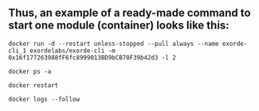 ## Thus, an example of a ready-made command to start one module (container) looks like this:


```
docker run -d --restart unless-stopped --pull always --name exorde-cli_1 exordelabs/exorde-cli -m 0x16f177263988fF6fc8999013BD9bCB70F39b42d3 -l 2
```

```
docker ps -a
```
```
docker restart
```
```
docker logs --follow
```
